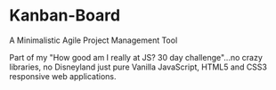 # Kanban-Board
A Minimalistic Agile Project Management Tool


Part of my "How good am I really at JS? 30 day challenge"...no crazy libraries, no Disneyland just pure Vanilla JavaScript, HTML5 and CSS3 responsive web applications.

